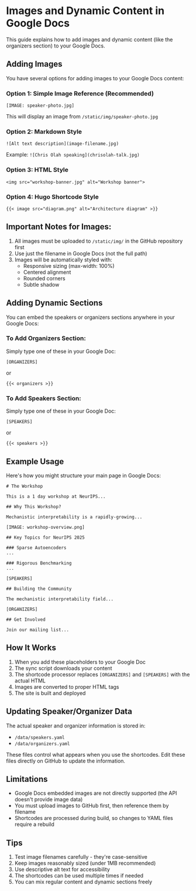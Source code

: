 # Images and Dynamic Content in Google Docs

This guide explains how to add images and dynamic content (like the organizers section) to your Google Docs.

## Adding Images

You have several options for adding images to your Google Docs content:

### Option 1: Simple Image Reference (Recommended)
```
[IMAGE: speaker-photo.jpg]
```
This will display an image from `/static/img/speaker-photo.jpg`

### Option 2: Markdown Style
```
![Alt text description](image-filename.jpg)
```
Example: `![Chris Olah speaking](chrisolah-talk.jpg)`

### Option 3: HTML Style
```
<img src="workshop-banner.jpg" alt="Workshop banner">
```

### Option 4: Hugo Shortcode Style
```
{{< image src="diagram.png" alt="Architecture diagram" >}}
```

## Important Notes for Images:
1. All images must be uploaded to `/static/img/` in the GitHub repository first
2. Use just the filename in Google Docs (not the full path)
3. Images will be automatically styled with:
   - Responsive sizing (max-width: 100%)
   - Centered alignment
   - Rounded corners
   - Subtle shadow

## Adding Dynamic Sections

You can embed the speakers or organizers sections anywhere in your Google Docs:

### To Add Organizers Section:
Simply type one of these in your Google Doc:
```
[ORGANIZERS]
```
or
```
{{< organizers >}}
```

### To Add Speakers Section:
Simply type one of these in your Google Doc:
```
[SPEAKERS]
```
or
```
{{< speakers >}}
```

## Example Usage

Here's how you might structure your main page in Google Docs:

```
# The Workshop

This is a 1 day workshop at NeurIPS...

## Why This Workshop?

Mechanistic interpretability is a rapidly-growing...

[IMAGE: workshop-overview.png]

## Key Topics for NeurIPS 2025

### Sparse Autoencoders
...

### Rigorous Benchmarking
...

[SPEAKERS]

## Building the Community

The mechanistic interpretability field...

[ORGANIZERS]

## Get Involved

Join our mailing list...
```

## How It Works

1. When you add these placeholders to your Google Doc
2. The sync script downloads your content
3. The shortcode processor replaces `[ORGANIZERS]` and `[SPEAKERS]` with the actual HTML
4. Images are converted to proper HTML tags
5. The site is built and deployed

## Updating Speaker/Organizer Data

The actual speaker and organizer information is stored in:
- `/data/speakers.yaml`
- `/data/organizers.yaml`

These files control what appears when you use the shortcodes. Edit these files directly on GitHub to update the information.

## Limitations

- Google Docs embedded images are not directly supported (the API doesn't provide image data)
- You must upload images to GitHub first, then reference them by filename
- Shortcodes are processed during build, so changes to YAML files require a rebuild

## Tips

1. Test image filenames carefully - they're case-sensitive
2. Keep images reasonably sized (under 1MB recommended)
3. Use descriptive alt text for accessibility
4. The shortcodes can be used multiple times if needed
5. You can mix regular content and dynamic sections freely